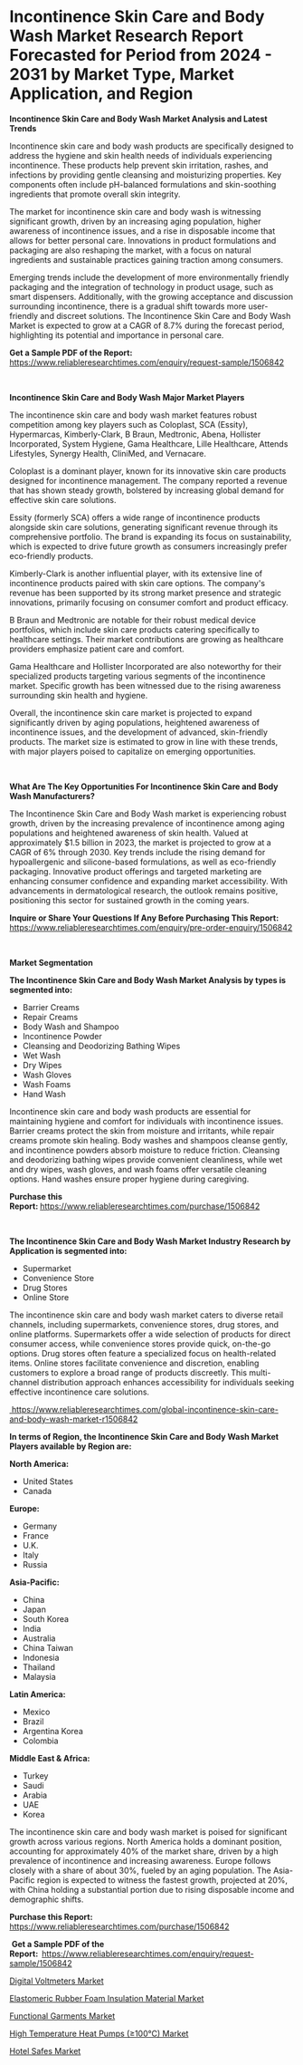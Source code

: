 <p><h1>Incontinence Skin Care and Body Wash Market Research Report Forecasted for Period from 2024 -  2031 by Market Type, Market Application, and Region</h1></p><p><strong>Incontinence Skin Care and Body Wash Market Analysis and Latest Trends</strong></p>
<p><p>Incontinence skin care and body wash products are specifically designed to address the hygiene and skin health needs of individuals experiencing incontinence. These products help prevent skin irritation, rashes, and infections by providing gentle cleansing and moisturizing properties. Key components often include pH-balanced formulations and skin-soothing ingredients that promote overall skin integrity.</p><p>The market for incontinence skin care and body wash is witnessing significant growth, driven by an increasing aging population, higher awareness of incontinence issues, and a rise in disposable income that allows for better personal care. Innovations in product formulations and packaging are also reshaping the market, with a focus on natural ingredients and sustainable practices gaining traction among consumers.</p><p>Emerging trends include the development of more environmentally friendly packaging and the integration of technology in product usage, such as smart dispensers. Additionally, with the growing acceptance and discussion surrounding incontinence, there is a gradual shift towards more user-friendly and discreet solutions. The Incontinence Skin Care and Body Wash Market is expected to grow at a CAGR of 8.7% during the forecast period, highlighting its potential and importance in personal care.</p></p>
<p><strong>Get a Sample PDF of the Report:&nbsp;</strong> <a href="https://www.reliableresearchtimes.com/enquiry/request-sample/1506842">https://www.reliableresearchtimes.com/enquiry/request-sample/1506842</a></p>
<p>&nbsp;</p>
<p><strong>Incontinence Skin Care and Body Wash Major Market Players</strong></p>
<p><p>The incontinence skin care and body wash market features robust competition among key players such as Coloplast, SCA (Essity), Hypermarcas, Kimberly-Clark, B Braun, Medtronic, Abena, Hollister Incorporated, System Hygiene, Gama Healthcare, Lille Healthcare, Attends Lifestyles, Synergy Health, CliniMed, and Vernacare.</p><p>Coloplast is a dominant player, known for its innovative skin care products designed for incontinence management. The company reported a revenue that has shown steady growth, bolstered by increasing global demand for effective skin care solutions.</p><p>Essity (formerly SCA) offers a wide range of incontinence products alongside skin care solutions, generating significant revenue through its comprehensive portfolio. The brand is expanding its focus on sustainability, which is expected to drive future growth as consumers increasingly prefer eco-friendly products.</p><p>Kimberly-Clark is another influential player, with its extensive line of incontinence products paired with skin care options. The company's revenue has been supported by its strong market presence and strategic innovations, primarily focusing on consumer comfort and product efficacy.</p><p>B Braun and Medtronic are notable for their robust medical device portfolios, which include skin care products catering specifically to healthcare settings. Their market contributions are growing as healthcare providers emphasize patient care and comfort.</p><p>Gama Healthcare and Hollister Incorporated are also noteworthy for their specialized products targeting various segments of the incontinence market. Specific growth has been witnessed due to the rising awareness surrounding skin health and hygiene.</p><p>Overall, the incontinence skin care market is projected to expand significantly driven by aging populations, heightened awareness of incontinence issues, and the development of advanced, skin-friendly products. The market size is estimated to grow in line with these trends, with major players poised to capitalize on emerging opportunities.</p></p>
<p>&nbsp;</p>
<p><strong>What Are The Key Opportunities For Incontinence Skin Care and Body Wash Manufacturers?</strong></p>
<p><p>The Incontinence Skin Care and Body Wash market is experiencing robust growth, driven by the increasing prevalence of incontinence among aging populations and heightened awareness of skin health. Valued at approximately $1.5 billion in 2023, the market is projected to grow at a CAGR of 6% through 2030. Key trends include the rising demand for hypoallergenic and silicone-based formulations, as well as eco-friendly packaging. Innovative product offerings and targeted marketing are enhancing consumer confidence and expanding market accessibility. With advancements in dermatological research, the outlook remains positive, positioning this sector for sustained growth in the coming years.</p></p>
<p><strong>Inquire or Share Your Questions If Any Before Purchasing This Report:</strong> <a href="https://www.reliableresearchtimes.com/enquiry/pre-order-enquiry/1506842">https://www.reliableresearchtimes.com/enquiry/pre-order-enquiry/1506842</a></p>
<p>&nbsp;</p>
<p><strong>Market Segmentation</strong></p>
<p><strong>The Incontinence Skin Care and Body Wash Market Analysis by types is segmented into:</strong></p>
<p><ul><li>Barrier Creams</li><li>Repair Creams</li><li>Body Wash and Shampoo</li><li>Incontinence Powder</li><li>Cleansing and Deodorizing Bathing Wipes</li><li>Wet Wash</li><li>Dry Wipes</li><li>Wash Gloves</li><li>Wash Foams</li><li>Hand Wash</li></ul></p>
<p><p>Incontinence skin care and body wash products are essential for maintaining hygiene and comfort for individuals with incontinence issues. Barrier creams protect the skin from moisture and irritants, while repair creams promote skin healing. Body washes and shampoos cleanse gently, and incontinence powders absorb moisture to reduce friction. Cleansing and deodorizing bathing wipes provide convenient cleanliness, while wet and dry wipes, wash gloves, and wash foams offer versatile cleaning options. Hand washes ensure proper hygiene during caregiving.</p></p>
<p><strong>Purchase this Report:&nbsp;</strong><a href="https://www.reliableresearchtimes.com/purchase/1506842">https://www.reliableresearchtimes.com/purchase/1506842</a></p>
<p>&nbsp;</p>
<p><strong>The Incontinence Skin Care and Body Wash Market Industry Research by Application is segmented into:</strong></p>
<p><ul><li>Supermarket</li><li>Convenience Store</li><li>Drug Stores</li><li>Online Store</li></ul></p>
<p><p>The incontinence skin care and body wash market caters to diverse retail channels, including supermarkets, convenience stores, drug stores, and online platforms. Supermarkets offer a wide selection of products for direct consumer access, while convenience stores provide quick, on-the-go options. Drug stores often feature a specialized focus on health-related items. Online stores facilitate convenience and discretion, enabling customers to explore a broad range of products discreetly. This multi-channel distribution approach enhances accessibility for individuals seeking effective incontinence care solutions.</p></p>
<p><a href="https://www.reliableresearchtimes.com/global-incontinence-skin-care-and-body-wash-market-r1506842">&nbsp;https://www.reliableresearchtimes.com/global-incontinence-skin-care-and-body-wash-market-r1506842</a></p>
<p><strong>In terms of Region, the Incontinence Skin Care and Body Wash Market Players available by Region are:</strong></p>
<p>
    <p> <strong> North America: </strong>
        <ul>
            <li>United States</li>
            <li>Canada</li>
        </ul>
        </p> 
    <p> <strong> Europe: </strong>
        <ul>
            <li>Germany</li>
            <li>France</li>
            <li>U.K.</li>
            <li>Italy</li>
            <li>Russia</li>
        </ul>
        </p> 
    <p> <strong> Asia-Pacific: </strong>
        <ul>
            <li>China</li>
            <li>Japan</li>
            <li>South Korea</li>
            <li>India</li>
            <li>Australia</li>
            <li>China Taiwan</li>
            <li>Indonesia</li>
            <li>Thailand</li>
            <li>Malaysia</li>
        </ul>
        </p> 
    <p> <strong> Latin America: </strong>
        <ul>
            <li>Mexico</li>
            <li>Brazil</li>
            <li>Argentina Korea</li>
            <li>Colombia</li>
        </ul>
        </p> 
    <p> <strong> Middle East & Africa: </strong>
        <ul>
            <li>Turkey</li>
            <li>Saudi</li>
            <li>Arabia</li>
            <li>UAE</li>
            <li>Korea</li>
        </ul>
    </p>
    </p>
<p><p>The incontinence skin care and body wash market is poised for significant growth across various regions. North America holds a dominant position, accounting for approximately 40% of the market share, driven by a high prevalence of incontinence and increasing awareness. Europe follows closely with a share of about 30%, fueled by an aging population. The Asia-Pacific region is expected to witness the fastest growth, projected at 20%, with China holding a substantial portion due to rising disposable income and demographic shifts.</p></p>
<p><strong>Purchase this Report: </strong><a href="https://www.reliableresearchtimes.com/purchase/1506842">https://www.reliableresearchtimes.com/purchase/1506842</a></p>
<p>&nbsp;<strong>Get a Sample PDF of the Report:&nbsp;&nbsp;</strong><a href="https://www.reliableresearchtimes.com/enquiry/request-sample/1506842">https://www.reliableresearchtimes.com/enquiry/request-sample/1506842</a></p>
<p><strong></strong></p>
<p><p><a href="https://www.linkedin.com/pulse/digital-voltmeters-market-research-report-exploring-size-ljbhf?trackingId=WkT5HC54Q5KKJvHSVa2omg%3D%3D">Digital Voltmeters Market</a></p><p><a href="https://medium.com/@jackiehart752/elastomeric-rubber-foam-insulation-material-market-size-growth-trends-and-industry-analysis-by-e0ce28951296">Elastomeric Rubber Foam Insulation Material Market</a></p><p><a href="https://issuu.com/reportprime-2/docs/functional-garments-market-size-203_0ae50b5d61b6b6">Functional Garments Market</a></p><p><a href="https://medium.com/@jackiehart752/market-insights-global-high-temperature-heat-pumps-100-market-forecast-and-innovation-trends-1676c45bc4d1?postPublishedType=repub">High Temperature Heat Pumps (≥100℃) Market</a></p><p><a href="https://issuu.com/reportprime-2/docs/hotel-safes-market-size-2030.pptx_87391c2a2888e3">Hotel Safes Market</a></p></p>